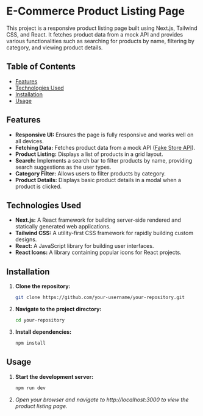 # E-Commerce Product Listing Page

This project is a responsive product listing page built using Next.js, Tailwind CSS, and React. It fetches product data from a mock API and provides various functionalities such as searching for products by name, filtering by category, and viewing product details.

## Table of Contents

- [Features](#features)
- [Technologies Used](#technologies-used)
- [Installation](#installation)
- [Usage](#usage)

## Features

- **Responsive UI:** Ensures the page is fully responsive and works well on all devices.
- **Fetching Data:** Fetches product data from a mock API ([Fake Store API](https://fakestoreapi.com/products)).
- **Product Listing:** Displays a list of products in a grid layout.
- **Search:** Implements a search bar to filter products by name, providing search suggestions as the user types.
- **Category Filter:** Allows users to filter products by category.
- **Product Details:** Displays basic product details in a modal when a product is clicked.

## Technologies Used

- **Next.js:** A React framework for building server-side rendered and statically generated web applications.
- **Tailwind CSS:** A utility-first CSS framework for rapidly building custom designs.
- **React:** A JavaScript library for building user interfaces.
- **React Icons:** A library containing popular icons for React projects.

## Installation

1. **Clone the repository:**

   ```bash
   git clone https://github.com/your-username/your-repository.git
2. **Navigate to the project directory:**

   ```bash
   cd your-repository
3. **Install dependencies:**

   ```bash
   npm install

## Usage

1. **Start the development server:**

   ```bash
   npm run dev
1. *Open your browser and navigate to http://localhost:3000 to view the product listing page.*